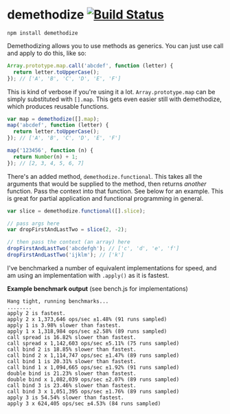 # demethodize [![Build Status](https://travis-ci.org/nickb1080/demethodize.svg?branch=master)](https://travis-ci.org/nickb1080/demethodize)

`npm install demethodize`

Demethodizing allows you to use methods as generics. You can just use call and apply to do this, like so:
```js
Array.prototype.map.call('abcdef', function (letter) {
  return letter.toUpperCase();
}); // ['A', 'B', 'C', 'D', 'E', 'F']
```
This is kind of verbose if you're using it a lot. `Array.prototype.map` can be simply substituted with `[].map`. This gets even easier still with demethodize, which produces reusable functions.

```js
var map = demethodize([].map);
map('abcdef', function (letter) {
  return letter.toUpperCase();
}); // ['A', 'B', 'C', 'D', 'E', 'F']

map('123456', function (n) {
  return Number(n) + 1;
}); // [2, 3, 4, 5, 6, 7]
```

There's an added method, `demethodize.functional`. This takes all the arguments that would be supplied to the method, then returns _another_ function. Pass the context into that function. See below for an example. This is great for partial application and functional programming in general.

```js
var slice = demethodize.functional([].slice);

// pass args here
var dropFirstAndLastTwo = slice(2, -2);

// then pass the context (an array) here
dropFirstAndLastTwo('abcdefgh'); // ['c', 'd', 'e', 'f']
dropFirstAndLastTwo('ijklm'); // ['k']
```

I've benchmarked a number of equivalent implementations for speed, and am using an implementation with `.apply()` as it is fastest.

**Example benchmark output** (see bench.js for implementations)
```
Hang tight, running benchmarks...
........
apply 2 is fastest.
apply 2 x 1,373,646 ops/sec ±1.48% (91 runs sampled)
apply 1 is 3.98% slower than fastest.
apply 1 x 1,318,984 ops/sec ±2.58% (89 runs sampled)
call spread is 16.82% slower than fastest.
call spread x 1,142,603 ops/sec ±5.11% (75 runs sampled)
call bind 2 is 18.85% slower than fastest.
call bind 2 x 1,114,747 ops/sec ±1.47% (89 runs sampled)
call bind 1 is 20.31% slower than fastest.
call bind 1 x 1,094,665 ops/sec ±1.92% (91 runs sampled)
double bind is 21.23% slower than fastest.
double bind x 1,082,039 ops/sec ±2.07% (89 runs sampled)
call bind 3 is 23.46% slower than fastest.
call bind 3 x 1,051,395 ops/sec ±1.76% (89 runs sampled)
apply 3 is 54.54% slower than fastest.
apply 3 x 624,405 ops/sec ±4.53% (84 runs sampled)
```
